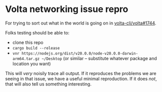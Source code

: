 # Volta networking issue repro

For trying to sort out what in the world is going on in [volta-cli/volta#1744](https://github.com/volta-cli/volta/issues/1744).

Folks testing should be able to:

- clone this repo
- `cargo build --release`
- `vnr https://nodejs.org/dist/v20.0.0/node-v20.0.0-darwin-arm64.tar.gz ~/Desktop` (or similar – substitute whatever package and location you want)

This will *very* noisily trace all output. If it reproduces the problems we are seeing in that issue, we have a useful minimal reproduction. If it does *not*, that will also tell us something interesting.
